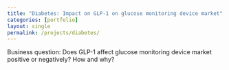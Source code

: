 ```yaml
---
title: "Diabetes: Impact on GLP-1 on glucose monitoring device market"
categories: [portfolio]
layout: single
permalink: /projects/diabetes/
---
```


Business question: Does GLP-1 affect glucose monitoring device market positive or negatively? How and why?

